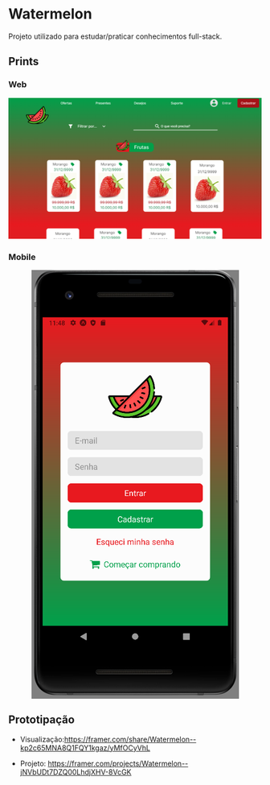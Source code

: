 # Watermelon

Projeto utilizado para estudar/praticar conhecimentos full-stack.

## Prints

### Web

![print of home page](./design/homePrint.png)

### Mobile

<img src="./design/mobilePrint.png" alt="Image" style="display: block; margin: 0 auto" />

## Prototipação

- Visualização:https://framer.com/share/Watermelon--kp2c65MNA8Q1FQY1kgaz/yMfOCyVhL

- Projeto: https://framer.com/projects/Watermelon--jNVbUDt7DZQ00LhdjXHV-8VcGK
